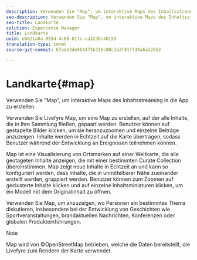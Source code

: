 ```yaml
---
description: Verwenden Sie "Map", um interaktive Maps des Inhaltsstreaming in die App zu erstellen.
seo-description: Verwenden Sie "Map", um interaktive Maps des Inhaltsstreaming in die App zu erstellen.
seo-title: Landkarte
solution: Experience Manager
title: Landkarte
uuid: e6021a8a-055d-4c60-817c-ca3236c48159
translation-type: tm+mt
source-git-commit: 67aeb3de964473b326c88c3a3f81ff48a6a12652

---
```



# Landkarte{#map}

Verwenden Sie "Map", um interaktive Maps des Inhaltsstreaming in die App zu erstellen.

Verwenden Sie Livefyre Map, um eine Map zu erstellen, auf der alle Inhalte, die in Ihre Sammlung fließen, gepaart werden. Benutzer können auf gestapelte Bilder klicken, um sie heranzuzoomen und einzelne Beiträge anzuzeigen. Inhalte werden in Echtzeit auf die Karte übertragen, sodass Benutzer während der Entwicklung an Ereignissen teilnehmen können.

Map ist eine Visualisierung von Ortsmarken auf einer Weltkarte, die alle geotageten Inhalte anzeigen, die mit einer bestimmten Curate Collection übereinstimmen. Map zeigt neue Inhalte in Echtzeit an und kann so konfiguriert werden, dass Inhalte, die in unmittelbarer Nähe zueinander erstellt werden, gruppiert werden. Benutzer können zum Zoomen auf geclusterte Inhalte klicken und auf einzelne Inhaltsminiaturen klicken, um ein Modell mit dem Originalinhalt zu öffnen.

Verwenden Sie Map, um anzuzeigen, wo Personen ein bestimmtes Thema diskutieren, insbesondere bei der Entwicklung von Geschichten wie Sportveranstaltungen, brandaktuellen Nachrichten, Konferenzen oder globalen Produkteinführungen.

>[!NOTE]
>
>Map wird von ©OpenStreetMap betrieben, welche die Daten bereitstellt, die Livefyre zum Rendern der Karte verwendet.

